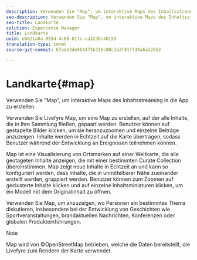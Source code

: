 ```yaml
---
description: Verwenden Sie "Map", um interaktive Maps des Inhaltsstreaming in die App zu erstellen.
seo-description: Verwenden Sie "Map", um interaktive Maps des Inhaltsstreaming in die App zu erstellen.
seo-title: Landkarte
solution: Experience Manager
title: Landkarte
uuid: e6021a8a-055d-4c60-817c-ca3236c48159
translation-type: tm+mt
source-git-commit: 67aeb3de964473b326c88c3a3f81ff48a6a12652

---
```



# Landkarte{#map}

Verwenden Sie "Map", um interaktive Maps des Inhaltsstreaming in die App zu erstellen.

Verwenden Sie Livefyre Map, um eine Map zu erstellen, auf der alle Inhalte, die in Ihre Sammlung fließen, gepaart werden. Benutzer können auf gestapelte Bilder klicken, um sie heranzuzoomen und einzelne Beiträge anzuzeigen. Inhalte werden in Echtzeit auf die Karte übertragen, sodass Benutzer während der Entwicklung an Ereignissen teilnehmen können.

Map ist eine Visualisierung von Ortsmarken auf einer Weltkarte, die alle geotageten Inhalte anzeigen, die mit einer bestimmten Curate Collection übereinstimmen. Map zeigt neue Inhalte in Echtzeit an und kann so konfiguriert werden, dass Inhalte, die in unmittelbarer Nähe zueinander erstellt werden, gruppiert werden. Benutzer können zum Zoomen auf geclusterte Inhalte klicken und auf einzelne Inhaltsminiaturen klicken, um ein Modell mit dem Originalinhalt zu öffnen.

Verwenden Sie Map, um anzuzeigen, wo Personen ein bestimmtes Thema diskutieren, insbesondere bei der Entwicklung von Geschichten wie Sportveranstaltungen, brandaktuellen Nachrichten, Konferenzen oder globalen Produkteinführungen.

>[!NOTE]
>
>Map wird von ©OpenStreetMap betrieben, welche die Daten bereitstellt, die Livefyre zum Rendern der Karte verwendet.

